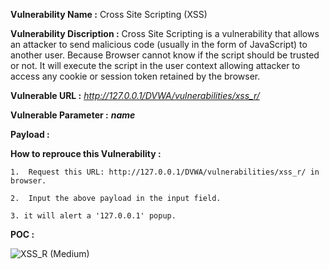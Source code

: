 **Vulnerability Name :** Cross Site Scripting (XSS)

**Vulnerability Discription :** Cross Site Scripting is a vulnerability that allows an attacker to send malicious code (usually in the
                                form of JavaScript) to another user. Because Browser cannot know if the script should be trusted or not.
                                It will execute the script in the user context allowing attacker to access any cookie or session token
                                retained by the browser.
                                
**Vulnerable URL :** *http://127.0.0.1/DVWA/vulnerabilities/xss_r/*

**Vulnerable Parameter :** **_name_**

**Payload :** *<sCRipT>alert(document.domain)</sCRiPT>*

**How to reprouce this Vulnerability :**

    1.  Request this URL: http://127.0.0.1/DVWA/vulnerabilities/xss_r/ in browser.
        
    2.  Input the above payload in the input field.
    
    3. it will alert a '127.0.0.1' popup.
    
**POC :**
    
   ![XSS_R (Medium)](https://user-images.githubusercontent.com/36234942/61449504-b89a5a00-a972-11e9-94d8-cd9128a4f9f6.PNG)



